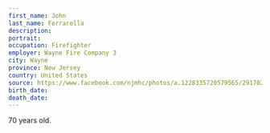```yaml
---
first_name: John
last_name: Ferrarella
description: 
portrait: 
occupation: Firefighter
employer: Wayne Fire Company 3
city: Wayne
province: New Jersey
country: United States
source: https://www.facebook.com/njmhc/photos/a.1228335720579565/2917026108377176/?type=3&amp;theater
birth_date: 
death_date: 
---
```


70 years old.